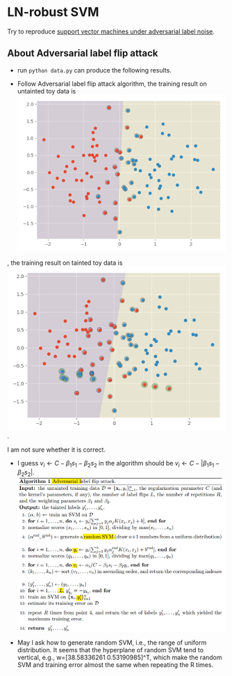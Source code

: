 # LN-robust SVM

Try to reproduce  [support vector machines under adversarial label noise](http://proceedings.mlr.press/v20/biggio11/biggio11.pdf). 

## About Adversarial label flip attack

- run `python data.py` can produce the following results.  

- Follow  Adversarial label flip attack algorithm,  the training result on untainted toy data is 
![](./doc/ori.png)

, the  training result on tainted toy data is 
![](./doc/avd.png).  

I am not sure whether it is correct. 

- I guess $v_i \leftarrow C-\beta_1 s_1 - \beta_2 s_2$ in the algorithm should be $v_i \leftarrow C - |\beta_1 s_1 - \beta_2 s_2|$. 
![](./doc/alo.png)

- May I ask how to generate random SVM, i.e., the range of uniform distribution. It seems that the hyperplane of random SVM tend to vertical, e.g., w=[38.58336261  0.53190985]^T, which make the random SVM and training error almost the same when repeating the R times. 


